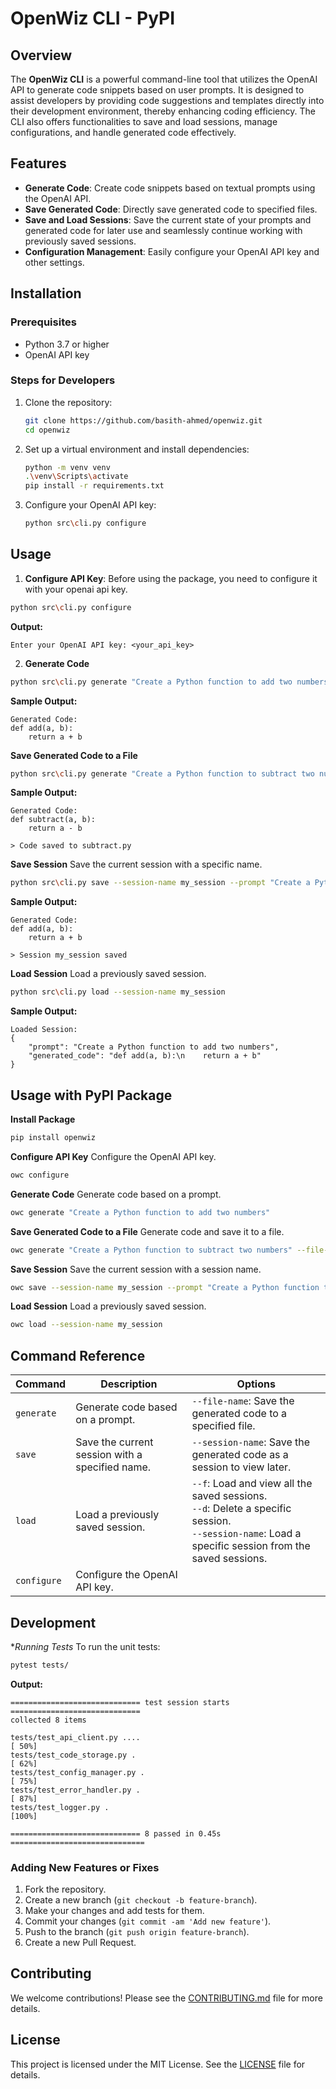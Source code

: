 # OpenWiz CLI - PyPI

## Overview
The **OpenWiz CLI** is a powerful command-line tool that utilizes the OpenAI API to generate code snippets based on user prompts. It is designed to assist developers by providing code suggestions and templates directly into their development environment, thereby enhancing coding efficiency. The CLI also offers functionalities to save and load sessions, manage configurations, and handle generated code effectively.

## Features
- **Generate Code**: Create code snippets based on textual prompts using the OpenAI API.
- **Save Generated Code**: Directly save generated code to specified files.
- **Save and Load Sessions**: Save the current state of your prompts and generated code for later use and seamlessly continue working with previously saved sessions.
- **Configuration Management**: Easily configure your OpenAI API key and other settings.

## Installation

### Prerequisites
- Python 3.7 or higher
- OpenAI API key

### Steps for Developers

1. Clone the repository:
    ```bash
    git clone https://github.com/basith-ahmed/openwiz.git
    cd openwiz
    ```

2. Set up a virtual environment and install dependencies:
    ```bash
    python -m venv venv
    .\venv\Scripts\activate
    pip install -r requirements.txt
    ```

3. Configure your OpenAI API key:
    ```bash
    python src\cli.py configure
    ```

## Usage

1. **Configure API Key**:
Before using the package, you need to configure it with your openai api key.
```bash
python src\cli.py configure
```
**Output:**
```
Enter your OpenAI API key: <your_api_key>
```

2. **Generate Code**
```bash
python src\cli.py generate "Create a Python function to add two numbers"
```
**Sample Output:**
```
Generated Code:
def add(a, b):
    return a + b
```

**Save Generated Code to a File**
```bash
python src\cli.py generate "Create a Python function to subtract two numbers" --file-name subtract.py
```

**Sample Output:**
```
Generated Code:
def subtract(a, b):
    return a - b

> Code saved to subtract.py
```

**Save Session**
Save the current session with a specific name.

```bash
python src\cli.py save --session-name my_session --prompt "Create a Python function to add two numbers"
```

**Sample Output:**
```
Generated Code:
def add(a, b):
    return a + b

> Session my_session saved
```

**Load Session**
Load a previously saved session.

```bash
python src\cli.py load --session-name my_session
```

**Sample Output:**
```
Loaded Session:
{
    "prompt": "Create a Python function to add two numbers",
    "generated_code": "def add(a, b):\n    return a + b"
}
```

## Usage with PyPI Package
**Install Package**
```bash
pip install openwiz
```

**Configure API Key**
Configure the OpenAI API key.

```bash
owc configure
```

**Generate Code**
Generate code based on a prompt.

```bash
owc generate "Create a Python function to add two numbers"
```

**Save Generated Code to a File**
Generate code and save it to a file.

```bash
owc generate "Create a Python function to subtract two numbers" --file-name subtract.py
```

**Save Session**
Save the current session with a session name.

```bash
owc save --session-name my_session --prompt "Create a Python function to add two numbers"
```

**Load Session**
Load a previously saved session.

```bash
owc load --session-name my_session
```

## Command Reference

| Command   | Description                                              | Options                                                              |
|-----------|----------------------------------------------------------|----------------------------------------------------------------------|
| `generate`| Generate code based on a prompt.                         | `--file-name`: Save the generated code to a specified file.         |
| `save`    | Save the current session with a specified name.          | `--session-name`: Save the generated code as a session to view later.|
| `load`    | Load a previously saved session.                         | `--f`: Load and view all the saved sessions.<br>`--d`: Delete a specific session.<br>`--session-name`: Load a specific session from the saved sessions.|
| `configure` | Configure the OpenAI API key.                           |                                                                      |


## Development

**Running Tests*
To run the unit tests:

```bash
pytest tests/
```
**Output:**
```
============================= test session starts =============================
collected 8 items

tests/test_api_client.py ....                                              [ 50%]
tests/test_code_storage.py .                                               [ 62%]
tests/test_config_manager.py .                                             [ 75%]
tests/test_error_handler.py .                                              [ 87%]
tests/test_logger.py .                                                     [100%]

============================= 8 passed in 0.45s ==============================
```

### Adding New Features or Fixes
1. Fork the repository.
2. Create a new branch (`git checkout -b feature-branch`).
3. Make your changes and add tests for them.
4. Commit your changes (`git commit -am 'Add new feature'`).
5. Push to the branch (`git push origin feature-branch`).
6. Create a new Pull Request.

## Contributing

We welcome contributions! Please see the [CONTRIBUTING.md](CONTRIBUTING.md) file for more details.

## License

This project is licensed under the MIT License. See the [LICENSE](LICENSE) file for details.